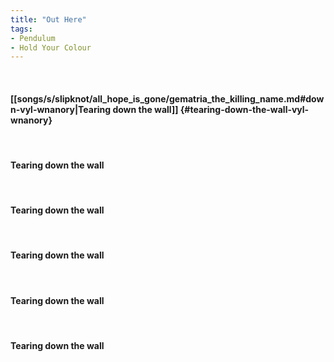 ```yaml
---
title: "Out Here"
tags:
- Pendulum
- Hold Your Colour
---
```

&nbsp;
#### [[songs/s/slipknot/all_hope_is_gone/gematria_the_killing_name.md#down-vyl-wnanory|Tearing down the wall]] {#tearing-down-the-wall-vyl-wnanory}
&nbsp;
#### Tearing down the wall
&nbsp;
#### Tearing down the wall
&nbsp;
#### Tearing down the wall
&nbsp;
#### Tearing down the wall
&nbsp;
#### Tearing down the wall
